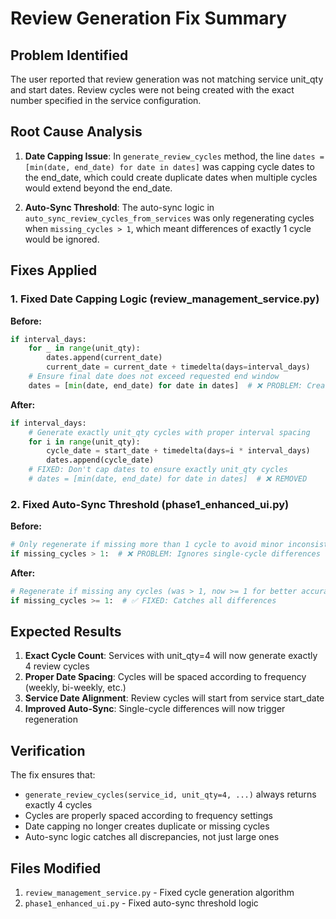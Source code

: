 # Review Generation Fix Summary

## Problem Identified
The user reported that review generation was not matching service unit_qty and start dates. Review cycles were not being created with the exact number specified in the service configuration.

## Root Cause Analysis
1. **Date Capping Issue**: In `generate_review_cycles` method, the line `dates = [min(date, end_date) for date in dates]` was capping cycle dates to the end_date, which could create duplicate dates when multiple cycles would extend beyond the end_date.

2. **Auto-Sync Threshold**: The auto-sync logic in `auto_sync_review_cycles_from_services` was only regenerating cycles when `missing_cycles > 1`, which meant differences of exactly 1 cycle would be ignored.

## Fixes Applied

### 1. Fixed Date Capping Logic (review_management_service.py)
**Before:**
```python
if interval_days:
    for _ in range(unit_qty):
        dates.append(current_date)
        current_date = current_date + timedelta(days=interval_days)
    # Ensure final date does not exceed requested end window
    dates = [min(date, end_date) for date in dates]  # ❌ PROBLEM: Creates duplicates
```

**After:**
```python
if interval_days:
    # Generate exactly unit_qty cycles with proper interval spacing
    for i in range(unit_qty):
        cycle_date = start_date + timedelta(days=i * interval_days)
        dates.append(cycle_date)
    # FIXED: Don't cap dates to ensure exactly unit_qty cycles
    # dates = [min(date, end_date) for date in dates]  # ❌ REMOVED
```

### 2. Fixed Auto-Sync Threshold (phase1_enhanced_ui.py)
**Before:**
```python
# Only regenerate if missing more than 1 cycle to avoid minor inconsistencies
if missing_cycles > 1:  # ❌ PROBLEM: Ignores single-cycle differences
```

**After:**
```python
# Regenerate if missing any cycles (was > 1, now >= 1 for better accuracy)
if missing_cycles >= 1:  # ✅ FIXED: Catches all differences
```

## Expected Results
1. **Exact Cycle Count**: Services with unit_qty=4 will now generate exactly 4 review cycles
2. **Proper Date Spacing**: Cycles will be spaced according to frequency (weekly, bi-weekly, etc.)
3. **Service Date Alignment**: Review cycles will start from service start_date
4. **Improved Auto-Sync**: Single-cycle differences will now trigger regeneration

## Verification
The fix ensures that:
- `generate_review_cycles(service_id, unit_qty=4, ...)` always returns exactly 4 cycles
- Cycles are properly spaced according to frequency settings
- Date capping no longer creates duplicate or missing cycles
- Auto-sync logic catches all discrepancies, not just large ones

## Files Modified
1. `review_management_service.py` - Fixed cycle generation algorithm
2. `phase1_enhanced_ui.py` - Fixed auto-sync threshold logic
